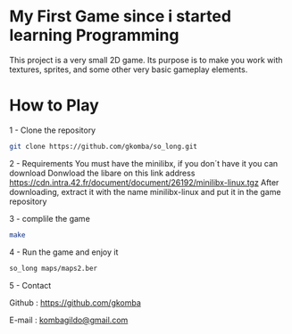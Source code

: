 # My First Game since i started learning Programming
This project is a very small 2D game.
Its purpose is to make you work with textures, sprites,
and some other very basic gameplay elements.

# How to Play

1 - Clone the repository
```bash
git clone https://github.com/gkomba/so_long.git
```

2 - Requirements
You must have the minilibx, if you don´t have it you can download
Donwload the libare on this link address
https://cdn.intra.42.fr/document/document/26192/minilibx-linux.tgz
After downloading, extract it with the name minilibx-linux and put it in the game repository

3 - complile the game
```bash
make
```

4 - Run the game and enjoy it
```bash
so_long maps/maps2.ber
```

5 - Contact

Github : https://github.com/gkomba

E-mail : kombagildo@gmail.com
